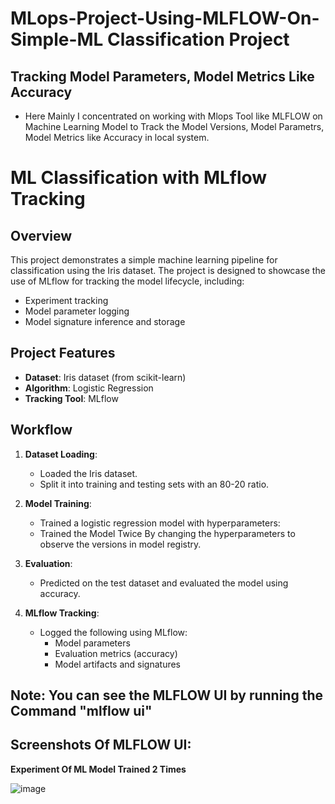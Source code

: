 # MLops-Project-Using-MLFLOW-On-Simple-ML Classification Project
## Tracking Model Parameters, Model Metrics Like Accuracy

- Here Mainly I concentrated on working with Mlops Tool like MLFLOW on Machine Learning Model to Track the Model Versions, Model Parametrs, Model Metrics like Accuracy in local system.

# ML Classification with MLflow Tracking

## Overview
This project demonstrates a simple machine learning pipeline for classification using the Iris dataset. The project is designed to showcase the use of MLflow for tracking the model lifecycle, including:
- Experiment tracking
- Model parameter logging
- Model signature inference and storage

## Project Features
- **Dataset**: Iris dataset (from scikit-learn)
- **Algorithm**: Logistic Regression
- **Tracking Tool**: MLflow

## Workflow
1. **Dataset Loading**:
   - Loaded the Iris dataset.
   - Split it into training and testing sets with an 80-20 ratio.

2. **Model Training**:
   - Trained a logistic regression model with hyperparameters:
   - Trained the Model Twice By changing the hyperparameters to observe the versions in model registry.

3. **Evaluation**:
   - Predicted on the test dataset and evaluated the model using accuracy.

4. **MLflow Tracking**:
   - Logged the following using MLflow:
     - Model parameters
     - Evaluation metrics (accuracy)
     - Model artifacts and signatures

## Note: You can see the MLFLOW UI by running the Command "mlflow ui"

## Screenshots Of MLFLOW UI:

**Experiment Of ML Model Trained 2 Times**

![image](https://github.com/user-attachments/assets/c4d13e91-06b5-4f9b-b6c3-5488aef310ff)



